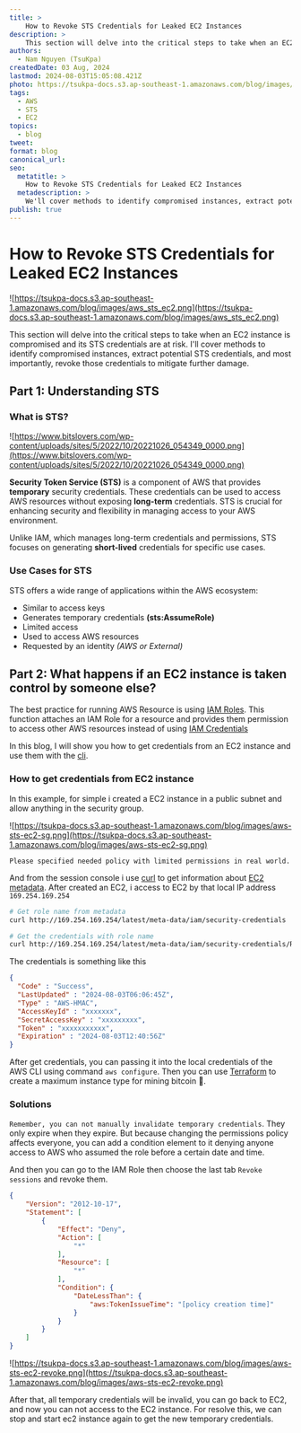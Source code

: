 ```yaml
---
title: >
    How to Revoke STS Credentials for Leaked EC2 Instances
description: >
    This section will delve into the critical steps to take when an EC2 instance is compromised and its STS credentials are at risk. How to Revoke STS Credentials for Leaked EC2 Instances.
authors:
  - Nam Nguyen (TsuKpa)
createdDate: 03 Aug, 2024
lastmod: 2024-08-03T15:05:08.421Z
photo: https://tsukpa-docs.s3.ap-southeast-1.amazonaws.com/blog/images/aws_sts_ec2.png
tags:
  - AWS
  - STS
  - EC2
topics:
  - blog
tweet:
format: blog
canonical_url:
seo:
  metatitle: >
    How to Revoke STS Credentials for Leaked EC2 Instances
  metadescription: >
    We'll cover methods to identify compromised instances, extract potential STS credentials, and most importantly, revoke those credentials to mitigate further damage.
publish: true
---
```


# How to Revoke STS Credentials for Leaked EC2 Instances

![https://tsukpa-docs.s3.ap-southeast-1.amazonaws.com/blog/images/aws_sts_ec2.png](https://tsukpa-docs.s3.ap-southeast-1.amazonaws.com/blog/images/aws_sts_ec2.png)

This section will delve into the critical steps to take when an EC2 instance is compromised and its STS credentials are at risk. I'll cover methods to identify compromised instances, extract potential STS credentials, and most importantly, revoke those credentials to mitigate further damage.

## Part 1: Understanding STS

### What is STS?

![https://www.bitslovers.com/wp-content/uploads/sites/5/2022/10/20221026_054349_0000.png](https://www.bitslovers.com/wp-content/uploads/sites/5/2022/10/20221026_054349_0000.png)

**Security Token Service (STS)** is a component of AWS that provides **temporary** security credentials. These credentials can be used to access AWS resources without exposing **long-term** credentials. STS is crucial for enhancing security and flexibility in managing access to your AWS environment.

Unlike IAM, which manages long-term credentials and permissions, STS focuses on generating **short-lived** credentials for specific use cases.

### Use Cases for STS

STS offers a wide range of applications within the AWS ecosystem:

* Similar to access keys
* Generates temporary credentials **(sts:AssumeRole)**
* Limited access
* Used to access AWS resources
* Requested by an identity *(AWS or External)*

## Part 2: What happens if an EC2 instance is taken control by someone else?

The best practice for running AWS Resource is using [IAM Roles](https://docs.aws.amazon.com/IAM/latest/UserGuide/id_roles.html). This function attaches an IAM Role for a resource and provides them permission to access other AWS resources instead of using [IAM Credentials](https://docs.aws.amazon.com/IAM/latest/UserGuide/id_credentials_access-keys.html)

In this blog, I will show you how to get credentials from an EC2 instance and use them with the [cli](https://aws.amazon.com/vi/cli/).

### How to get credentials from EC2 instance

In this example, for simple i created a EC2 instance in a public subnet and allow anything in the security group.

![https://tsukpa-docs.s3.ap-southeast-1.amazonaws.com/blog/images/aws-sts-ec2-sg.png](https://tsukpa-docs.s3.ap-southeast-1.amazonaws.com/blog/images/aws-sts-ec2-sg.png)

`Please specified needed policy with limited permissions in real world.`

And from the session console i use [curl](https://curl.se/) to get information about [EC2 metadata](https://docs.aws.amazon.com/AWSEC2/latest/UserGuide/instancedata-data-retrieval.html). After created an EC2, i access to EC2 by that local IP address `169.254.169.254`

```bash
# Get role name from metadata
curl http://169.254.169.254/latest/meta-data/iam/security-credentials

# Get the credentials with role name
curl http://169.254.169.254/latest/meta-data/iam/security-credentials/REPLACE_ME
```

The credentials is something like this

```json
{
  "Code" : "Success",
  "LastUpdated" : "2024-08-03T06:06:45Z",
  "Type" : "AWS-HMAC",
  "AccessKeyId" : "xxxxxxx",
  "SecretAccessKey" : "xxxxxxxxx",
  "Token" : "xxxxxxxxxxx",
  "Expiration" : "2024-08-03T12:40:56Z"
}
```

After get credentials, you can passing it into the local credentials of the AWS CLI using command `aws configure`. Then you can use [Terraform](https://www.terraform.io/) to create a maximum instance type for mining bitcoin 👿.

### Solutions

`Remember, you can not manually invalidate temporary credentials`. They only expire when they expire. But because changing the permissions policy affects everyone, you can add a condition element to it denying anyone access to AWS who assumed the role before a certain date and time.

And then you can go to the IAM Role then choose the last tab `Revoke sessions` and revoke them.

```json
{
    "Version": "2012-10-17",
    "Statement": [
        {
            "Effect": "Deny",
            "Action": [
                "*"
            ],
            "Resource": [
                "*"
            ],
            "Condition": {
                "DateLessThan": {
                    "aws:TokenIssueTime": "[policy creation time]"
                }
            }
        }
    ]
}
```

![https://tsukpa-docs.s3.ap-southeast-1.amazonaws.com/blog/images/aws-sts-ec2-revoke.png](https://tsukpa-docs.s3.ap-southeast-1.amazonaws.com/blog/images/aws-sts-ec2-revoke.png)

After that, all temporary credentials will be invalid, you can go back to EC2, and now you can not access to the EC2 instance. For resolve this, we can stop and start ec2 instance again to get the new temporary credentials.

